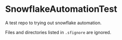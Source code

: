 # SnowflakeAutomationTest
A test repo to trying out snowflake automation. 

Files and directories listed in `.sfignore` are ignored.